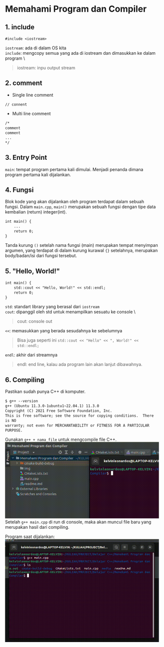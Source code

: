 # Memahami Program dan Compiler

## 1. include
```angular2html
#include <iostream>
```
`iostream`: ada di dalam OS kita \
`include`: mengcopy semua yang ada di iostream dan dimasukkan ke dalam program \
> iostream: inpu output stream

## 2. comment
- Single line comment
```angular2html
// connent
```
- Multi line comment
```angular2html
/*
comment
comment
...
*/
```

## 3. Entry Point
`main`: tempat program pertama kali dimulai. Menjadi penanda dimana program pertama kali dijalankan.

## 4. Fungsi
Blok kode yang akan dijalankan oleh program terdapat dalam sebuah fungsi. Dalam `main.cpp`, `main()` merupakan sebuah fungsi dengan tipe data kembalian (return) integer(int).
```angular2html
int main() {
    ...
    return 0;
}
```
Tanda kurung `()` setelah nama fungsi (main) merupakan tempat menyimpan argumen, yang terdapat di dalam kurung kurawal `{}` setelahnya, merupakan body/badan/isi dari fungsi tersebut.

## 5. "Hello, World!"
```angular2html
int main() {
    std::cout << "Hello, World!" << std::endl;
    return 0;
}
```
`std`: standart library yang berasal dari `iostream` \
`cout`: dipanggil oleh std untuk menampilkan sesuatu ke console \
> cout: console out

`<<`: memasukkan yang berada sesudahnya ke sebelumnya
> Bisa juga seperti ini `std::cout << "Hello" << ", World!" << std::endl;`

`endl`: akhir dari streamnya
> endl: end line, kalau ada program lain akan lanjut dibawahnya.

## 6. Compiling
Pastikan sudah punya C++ di komputer.
```angular2html
$ g++ --version
g++ (Ubuntu 11.3.0-1ubuntu1~22.04.1) 11.3.0
Copyright (C) 2021 Free Software Foundation, Inc.
This is free software; see the source for copying conditions.  There is NO
warranty; not even for MERCHANTABILITY or FITNESS FOR A PARTICULAR PURPOSE.
```
Gunakan `g++ + nama_file` untuk mengcompile file C++.
<img src="media/Screencast from 23-06-23 22 26 39.gif">
Setelah `g++ main.cpp` di run di console, maka akan muncul file baru yang merupakan hasil dari compiling.

Program saat dijalankan:
<img src="media/Screencast from 23-06-23 22 39 09.gif">